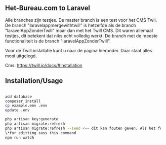 ## Het-Bureau.com to Laravel

Alle branches zijn testjes. De master branch is een test voor het CMS Twil. 
De branch "laravelappmergewithtwill" is hetzelfde als de branch "laravelAppZonderTwill" maar dan met het Twill CMS.
Dit waren allemaal testjes, dit betekent dat niks echt volledig werkt. De branch met de meeste functionaliteit is de branch "laravelAppZonderTwill".

Voor de Twill installatie kunt u naar de pagina hieronder. Daar staat alles mooi uitgelegd.

Cms: https://twill.io/docs/#installation

## Installation/Usage

```sh

add database
composer install
cp example.env .env
update .env

php artisan key:generate
php artisan migrate:refresh
php artisan migrate:refresh --seed <-- dit kan fouten geven. Als het fouten geeft kan je dit skippen.
\*for editting sass this command
npm run watch

```
